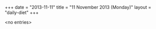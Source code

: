 +++
date = "2013-11-11"
title = "11 November 2013 (Monday)"
layout = "daily-diet"
+++

<p>&lt;no entries&gt;</p>